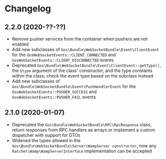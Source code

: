 # Changelog

## 2.2.0 (2020-??-??)

- Remove pusher services from the container when pushers are not enabled
- Add new subclasses of `Gos\Bundle\WebSocketBundle\Event\ClientEvent` for the `GosWebSocketEvents::CLIENT_CONNECTED` and `GosWebSocketEvents::CLIENT_DISCONNECTED` events
- Deprecated `Gos\Bundle\WebSocketBundle\Event\ClientEvent::getType()`, the `$type` argument of the class' constructor, and the type constants within the class; check the event type based on the subclass instead
- Add new subclasses of `Gos\Bundle\WebSocketBundle\Event\PushHandlerEvent` for the `GosWebSocketEvents::PUSHER_SUCCESS` and `GosWebSocketEvents::PUSHER_FAIL` events

## 2.1.0 (2020-01-07)

- Deprecated the `Gos\Bundle\WebSocketBundle\RPC\RpcResponse` class, return responses from RPC handlers as arrays or implement a custom dispatcher with support for DTOs
- Widened the types allowed in the `Gos\Bundle\WebSocketBundle\Server\WampServer constructor`, now any `Ratchet\Wamp\WampServerInterface` implementation can be accepted
